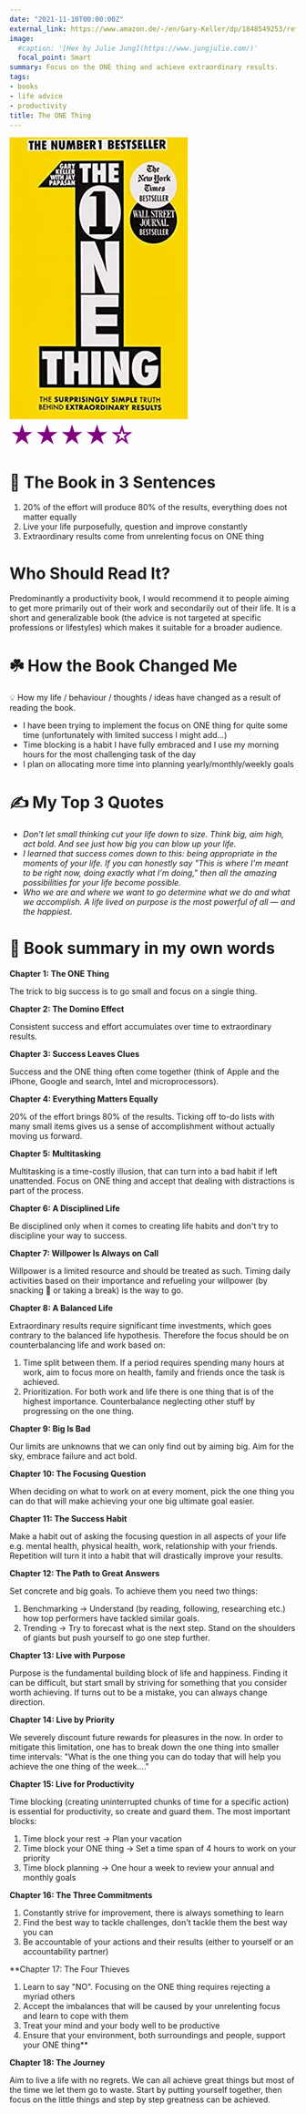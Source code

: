```yaml
---
date: "2021-11-10T00:00:00Z"
external_link: https://www.amazon.de/-/en/Gary-Keller/dp/1848549253/ref=sr_1_2?keywords=the+one+thing&qid=1636571173&sr=8-2
image:
  #caption: '[Hex by Julie Jung](https://www.jungjulie.com/)'
  focal_point: Smart
summary: Focus on the ONE thing and achieve extraordinary results.
tags:
- books
- life advice
- productivity
title: The ONE Thing
---
```


<p style="margin:0; "><img src="featured-hex.jpg"></p>
<p style="color:purple;font-size:300%;margin:0;padding-top:0;padding-bottom:0"> &starf;&starf;&starf;&starf;&star; </p>


# 🚀 The Book in 3 Sentences

1. 20% of the effort will produce 80% of the results, everything does not matter equally
2. Live your life purposefully, question and improve constantly
3. Extraordinary results come from unrelenting focus on ONE thing

# Who Should Read It?

Predominantly a productivity book, I would recommend it to people aiming to get more primarily out of their work and secondarily out of their life. It is a short and generalizable book (the advice is not targeted at specific professions or lifestyles) which makes it suitable for a broader audience. 

# ☘️ How the Book Changed Me

<aside>
💡 How my life / behaviour / thoughts / ideas have changed as a result of reading the book.

</aside>

- I have been trying to implement the focus on ONE thing for quite some time (unfortunately with limited success I might add...)
- Time blocking is a habit I have fully embraced and I use my morning hours for the most challenging task of the day
- I plan on allocating more time into planning yearly/monthly/weekly goals

# ✍️ My Top 3 Quotes

- *Don't let small thinking cut your life down to size. Think big, aim high, act bold. And see just how big you can blow up your life.*
- *I learned that success comes down to this: being appropriate in the moments of your life. If you can honestly say "This is where I'm meant to be right now, doing exactly what I'm doing," then all the amazing possibilities for your life become possible.*
- *Who we are and where we want to go determine what we do and what we accomplish. A life lived on purpose is the most powerful of all — and the happiest.*

# 📒 Book summary in my own words

**Chapter 1: The ONE Thing**

The trick to big success is to go small and focus on a single thing.

**Chapter 2: The Domino Effect**

Consistent success and effort accumulates over time to extraordinary results.

**Chapter 3: Success Leaves Clues**

Success and the ONE thing often come together (think of Apple and the iPhone, Google and search, Intel and microprocessors).

**Chapter 4: Everything Matters Equally** 

20% of the effort brings 80% of the results. Ticking off to-do lists with many small items gives us a sense of accomplishment without actually moving us forward.

**Chapter 5: Multitasking**

Multitasking is a time-costly illusion, that can turn into a bad habit if left unattended. Focus on ONE thing and accept that dealing with distractions is part of the process.

**Chapter 6: A Disciplined Life**

Be disciplined only when it comes to creating life habits and don't try to discipline your way to success.

**Chapter 7: Willpower Is Always on Call**

Willpower is a limited resource and should be treated as such. Timing daily activities based on their importance and refueling your willpower (by snacking 🥗 or taking a break) is the way to go.

**Chapter 8: A Balanced Life**

Extraordinary results require significant time investments, which goes contrary to the balanced life hypothesis. Therefore the focus should be on counterbalancing life and work based on:
1. Time split between them. If a period requires spending many hours at work, aim to focus more on health, family and friends once the task is achieved.
2. Prioritization. For both work and life there is one thing that is of the highest importance. Counterbalance neglecting other stuff by progressing on the one thing.

**Chapter 9: Big Is Bad**

Our limits are unknowns that we can only find out by aiming big. Aim for the sky, embrace failure and act bold.

**Chapter 10: The Focusing Question**

When deciding on what to work on at every moment, pick the one thing you can do that will make achieving your one big ultimate goal easier.

**Chapter 11: The Success Habit**

Make a habit out of asking the focusing question in all aspects of your life e.g. mental health, physical health, work, relationship with your friends. Repetition will turn it into a habit that will drastically improve your results.

**Chapter 12: The Path to Great Answers**

Set concrete and big goals. To achieve them you need two things:
1. Benchmarking → Understand (by reading, following, researching etc.) how top performers have tackled similar goals.
2. Trending → Try to forecast what is the next step. Stand on the shoulders of giants but push yourself to go one step further.

**Chapter 13: Live with Purpose**

Purpose is the fundamental building block of life and happiness. Finding it can be difficult, but start small by striving for something that you consider worth achieving. If turns out to be a mistake, you can always change direction.

**Chapter 14: Live by Priority**

We severely discount future rewards for pleasures in the now. In order to mitigate this limitation, one has to break down the one thing into smaller time intervals: "What is the one thing you can do today that will help you achieve the one thing of the week...."

**Chapter 15: Live for Productivity**

Time blocking (creating uninterrupted chunks of time for a specific action) is essential for productivity, so create and guard them. The most important blocks:
1. Time block your rest → Plan your vacation
2. Time block your ONE thing → Set a time span of 4 hours to work on your priority
3. Time block planning → One hour a week to review your annual and monthly goals

**Chapter 16: The Three Commitments**

1. Constantly strive for improvement, there is always something to learn
2. Find the best way to tackle challenges, don't tackle them the best way you can
3. Be accountable of your actions and their results (either to yourself or an accountability partner)

**Chapter 17: The Four Thieves
1. Learn to say "NO". Focusing on the ONE thing requires rejecting a myriad others
2. Accept the imbalances that will be caused by your unrelenting focus and learn to cope with them
3. Treat your mind and your body well to be productive
4. Ensure that your environment, both surroundings and people, support your ONE thing**

**Chapter 18: The Journey**

Aim to live a life with no regrets. We can all achieve great things but most of the time we let them go to waste. Start by putting yourself together, then focus on the little things and step by step greatness can be achieved.